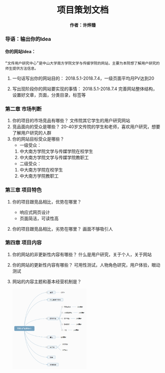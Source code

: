 # <center>项目策划文档</center>
#### <center>作者：许烨臻</center>

### 导语：输出你的Idea
#### 你的网站Idea：
	“文传用户研究中心”是中山大学南方学院文学与传媒学院的网站，主要为本院想了解用户研究的师生提供方法信息。

1. 一句话写出你的网站目的：
	2018.5.1-2018.7.4，一级页面平均月PV达到20

2. 写出现阶段你的网站要实现的事情：
	2018.5.1-2018.7.4    完善网站整体结构，设置好文章，页面，分类目录，标签等

### 第二章  市场判断
1. 你的项目的市场竞品有哪些？
	文传院其它学生的用户研究网站
2. 竞品面向的受众是哪些？
	20-40岁文传院的学生和老师，喜欢用户研究，想要了解用户研究的人群
3. 你的网站目标受众是哪些？
	- 一级受众：
	1. 中大南方学院文学与传媒学院在校学生
	2. 中大南方学院文学与传媒学院教职工
	- 二级受众：
	1. 中大南方学院在校学生
	2. 中大南方学院教职工

### 第三章  项目特色
1. 你的项目跟竞品相比，优势在哪里？
	* 响应式网页设计
	* 页面简洁，可读性高

2. 你的项目跟竞品相比，劣势在哪里？
	画面不够吸引人

### 第四章 项目内容
1. 你的网站的非更新性内容有哪些？
	什么是用户研究，关于个人，关于网站

2. 你的网站的更新性内容有哪些？
	可用性测试，人物角色研究，用户体验，眼动测试

3. 网站的内容主题和基本经营机制是？

	<img src="https://raw.githubusercontent.com/Tumaorou/personal_website/master/picture/%E6%9B%B4%E6%96%B0%E5%9B%BE.PNG" alt="更新图" width="50%" height="50%"></img>
